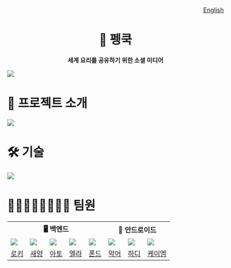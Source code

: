 <p align="end"><a href="https://github.com/woowacourse-teams/2024-pengcook">English</a></p>
<h1 align="middle">🍳 펭쿡</h1>
<p align="middle"><b>세계 요리를 공유하기 위한 소셜 미디어<b></b></p>

![](https://github.com/user-attachments/assets/396ed67b-685b-4e7d-88fe-48f76ba5f811)
<br>

# 📝 프로젝트 소개

![](https://github.com/user-attachments/assets/52d4d7b6-3dfa-4af0-a3f4-0176728a665d)
<br>

# 🛠️ 기술

![](https://github.com/user-attachments/assets/bf7c72cf-1d49-48fa-87cb-3b928e40b15d)
<br>

# 👨🏻‍👩🏻‍👦🏻‍👦🏻 팀원

<table>
<tr>
    <th colspan="5" style="text-align: center;">🖥️ 백엔드</th>
    <th colspan="3" style="text-align: center;">📱 안드로이드</th>
</tr>
<tr>
    <td><img src="https://avatars.githubusercontent.com/u/58177929" /></td>
    <td><img src="https://avatars.githubusercontent.com/u/22692687" /></td>
    <td><img src="https://avatars.githubusercontent.com/u/89867757" /></td>
    <td><img src="https://avatars.githubusercontent.com/u/124992153" /></td>
    <td><img src="https://avatars.githubusercontent.com/u/90441959" /></td>
    <td><img src="https://avatars.githubusercontent.com/u/62333909" /></td>
    <td><img src="https://avatars.githubusercontent.com/u/74256335" /></td>
    <td><img src="https://avatars.githubusercontent.com/u/101035437" /></td>
</tr>
<tr  style="text-align: center;">
    <td><a href="https://github.com/HaiSeong">로키</a></td>
    <td><a href="https://github.com/geoje">새양</a></td>
    <td><a href="https://github.com/hyxrxn">아토</a></td>
    <td><a href="https://github.com/oshyun00">엘라</a></td>
    <td><a href="https://github.com/tackyu">폰드</a></td>
    <td><a href="https://github.com/Hogu59">악어</a></td>
    <td><a href="https://github.com/ii2001">하디</a></td>
    <td><a href="https://github.com/kmkim2689">케이엠</a></td>
</tr>
</table>
